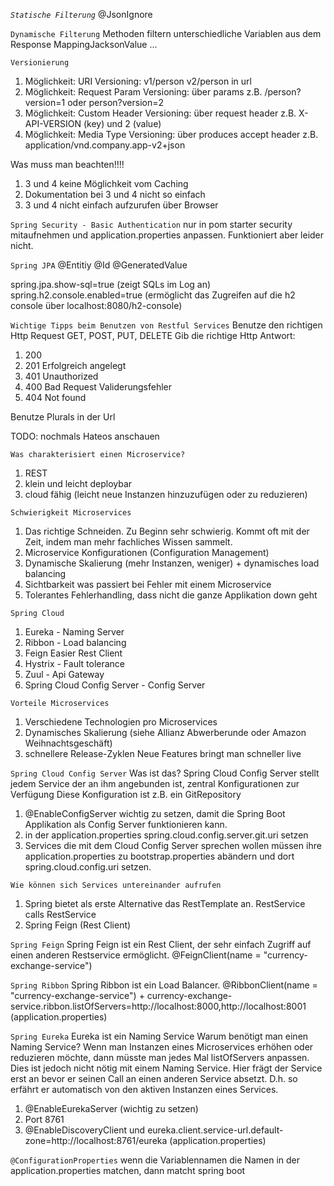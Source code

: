 _`Statische Filterung`_
@JsonIgnore

`Dynamische Filterung`
Methoden filtern unterschiedliche Variablen aus dem Response
MappingJacksonValue ...

`Versionierung`
1. Möglichkeit: URI Versioning: v1/person v2/person in url 
2. Möglichkeit: Request Param Versioning: über params z.B. /person?version=1 oder person?version=2
3. Möglichkeit: Custom Header Versioning: über request header z.B. X-API-VERSION (key) und 2 (value)
4. Möglichkeit: Media Type Versioning: über produces accept header z.B. application/vnd.company.app-v2+json

Was muss man beachten!!!!
1. 3 und 4 keine Möglichkeit vom Caching
2. Dokumentation bei 3 und 4 nicht so einfach
3. 3 und 4 nicht einfach aufzurufen über Browser

`Spring Security - Basic Authentication`
nur in pom starter security mitaufnehmen und application.properties anpassen. Funktioniert aber leider nicht.

`Spring JPA`
@Entitiy
@Id
@GeneratedValue

spring.jpa.show-sql=true (zeigt SQLs im Log an)
spring.h2.console.enabled=true (ermöglicht das Zugreifen auf die h2 console über localhost:8080/h2-console)

`Wichtige Tipps beim Benutzen von Restful Services`
Benutze den richtigen Http Request GET, POST, PUT, DELETE
Gib die richtige Http Antwort:
1. 200
2. 201 Erfolgreich angelegt
3. 401 Unauthorized
4. 400 Bad Request Validerungsfehler
5. 404 Not found

Benutze Plurals in der Url


TODO:
nochmals Hateos anschauen


`Was charakterisiert einen Microservice?`
1. REST
2. klein und leicht deploybar
3. cloud fähig (leicht neue Instanzen hinzuzufügen oder zu reduzieren)

`Schwierigkeit Microservices`
1. Das richtige Schneiden. Zu Beginn sehr schwierig. Kommt oft mit der Zeit, indem man mehr fachliches Wissen sammelt.
2. Microservice Konfigurationen (Configuration Management)
3. Dynamische Skalierung (mehr Instanzen, weniger) + dynamisches load balancing
4. Sichtbarkeit was passiert bei Fehler mit einem Microservice
5. Tolerantes Fehlerhandling, dass nicht die ganze Applikation down geht

`Spring Cloud`
1. Eureka - Naming Server
2. Ribbon - Load balancing
3. Feign Easier Rest Client
4. Hystrix - Fault tolerance
5. Zuul - Api Gateway
6. Spring Cloud Config Server - Config Server

`Vorteile Microservices`
1. Verschiedene Technologien pro Microservices
2. Dynamisches Skalierung (siehe Allianz Abwerberunde oder Amazon Weihnachtsgeschäft)
3. schnellere Release-Zyklen Neue Features bringt man schneller live

`Spring Cloud Config Server`
Was ist das? 
Spring Cloud Config Server stellt jedem Service der an ihm angebunden ist, zentral Konfigurationen zur Verfügung
Diese Konfiguration ist z.B. ein GitRepository
1. @EnableConfigServer 
wichtig zu setzen, damit die Spring Boot Applikation als Config Server funktionieren kann.
2. in der application.properties spring.cloud.config.server.git.uri setzen
3. Services die mit dem Cloud Config Server sprechen wollen müssen ihre application.properties zu 
    bootstrap.properties abändern und dort spring.cloud.config.uri setzen.
    
`Wie können sich Services untereinander aufrufen`
1. Spring bietet als erste Alternative das RestTemplate an. RestService calls RestService
2. Spring Feign (Rest Client)

`Spring Feign`
Spring Feign ist ein Rest Client, der sehr einfach Zugriff auf einen anderen Restservice ermöglicht.
@FeignClient(name = "currency-exchange-service")

`Spring Ribbon`
Spring Ribbon ist ein Load Balancer.
@RibbonClient(name = "currency-exchange-service") + 
currency-exchange-service.ribbon.listOfServers=http://localhost:8000,http://localhost:8001 (application.properties)

`Spring Eureka`
Eureka ist ein Naming Service
Warum benötigt man einen Naming Service? Wenn man Instanzen eines Microservices
erhöhen oder reduzieren möchte, dann müsste man jedes Mal listOfServers anpassen.
Dies ist jedoch nicht nötig mit einem Naming Service. Hier frägt der Service erst an
bevor er seinen Call an einen anderen Service absetzt. D.h. so erfährt er automatisch von 
den aktiven Instanzen eines Services.
1. @EnableEurekaServer (wichtig zu setzen)
2. Port 8761
3. @EnableDiscoveryClient und eureka.client.service-url.default-zone=http://localhost:8761/eureka (application.properties)

`@ConfigurationProperties`
wenn die Variablennamen die Namen in der application.properties matchen, dann matcht spring boot 